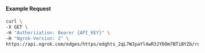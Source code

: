 <!-- Code generated for API Clients. DO NOT EDIT. -->

#### Example Request

```bash
curl \
-X GET \
-H "Authorization: Bearer {API_KEY}" \
-H "Ngrok-Version: 2" \
https://api.ngrok.com/edges/https/edghts_2qL7WJpaYl4wR3JYDOm7BTiBYZb/routes/edghtsrt_2qL7WIEhZjKf09dZ2hQqz3fb8Ot/websocket_tcp_converter
```
